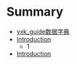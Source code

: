# Summary

* [yxk_guide数据字典](yxk_guide.md)
* [Introduction](README.md)
   * 1
* [Introduction](readmemd.md)

